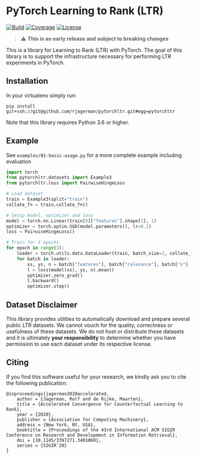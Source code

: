 # PyTorch Learning to Rank (LTR)

[![Build](https://img.shields.io/travis/rjagerman/pytorchltr/master)](https://travis-ci.org/rjagerman/pytorchltr)
[![Coverage](https://img.shields.io/codecov/c/github/rjagerman/pytorchltr/master)](https://codecov.io/gh/rjagerman/pytorchltr)
[![License](https://img.shields.io/github/license/rjagerman/pytorchltr)](https://github.com/rjagerman/pytorchltr/blob/master/LICENSE.md)

> :warning: **This is an early release and subject to breaking changes**

This is a library for Learning to Rank (LTR) with PyTorch.
The goal of this library is to support the infrastructure necessary for performing LTR experiments in PyTorch.

## Installation

In your virtualenv simply run:

    pip install git+ssh://git@github.com/rjagerman/pytorchltr.git#egg=pytorchltr

Note that this library requires Python 3.6 or higher.

## Example

See `examples/01-basic-usage.py` for a more complete example including evaluation

```python
import torch
from pytorchltr.datasets import Example3
from pytorchltr.loss import PairwiseHingeLoss

# Load dataset
train = Example3(split="train")
collate_fn = train.collate_fn()

# Setup model, optimizer and loss
model = torch.nn.Linear(train[0]["features"].shape[1], 1)
optimizer = torch.optim.SGD(model.parameters(), lr=0.1)
loss = PairwiseHingeLoss()

# Train for 3 epochs
for epoch in range(3):
    loader = torch.utils.data.DataLoader(train, batch_size=2, collate_fn=collate_fn)
    for batch in loader:
        xs, ys, n = batch["features"], batch["relevance"], batch["n"]
        l = loss(model(xs), ys, n).mean()
        optimizer.zero_grad()
        l.backward()
        optimizer.step()
```

## Dataset Disclaimer
This library provides utilities to automatically download and prepare several public LTR datasets.
We cannot vouch for the quality, correctness or usefulness of these datasets.
We do not host or distribute these datasets and it is ultimately **your responsibility** to determine whether you have permission to use each dataset under its respective license.

## Citing
If you find this software useful for your research, we kindly ask you to cite the following publication:

    @inproceedings{jagerman2020accelerated,
        author = {Jagerman, Rolf and de Rijke, Maarten},
        title = {Accelerated Convergence for Counterfactual Learning to Rank},
        year = {2020},
        publisher = {Association for Computing Machinery},
        address = {New York, NY, USA},
        booktitle = {Proceedings of the 43rd International ACM SIGIR Conference on Research and Development in Information Retrieval},
        doi = {10.1145/3397271.3401069},
        series = {SIGIR’20}
    }
